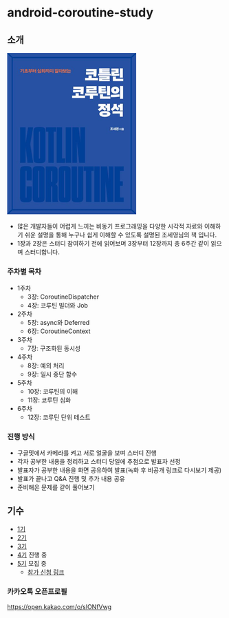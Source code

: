 # android-coroutine-study

## 소개
<img src="asset/book.jpg" width="300">

- 많은 개발자들이 어렵게 느끼는 비동기 프로그래밍을 다양한 시각적 자료와 이해하기 쉬운 설명을 통해 누구나 쉽게 이해할 수 있도록 설명된 조세영님의 책 입니다.
- 1장과 2장은 스터디 참여하기 전에 읽어보며 3장부터 12장까지 총 6주간 같이 읽으며 스터디합니다.

### 주차별 목차
- 1주차
    - 3장: CoroutineDispatcher
    - 4장: 코루틴 빌더와 Job
- 2주차
    - 5장: async와 Deferred
    - 6장: CoroutineContext
- 3주차
    - 7장: 구조화된 동시성
- 4주차
    - 8장: 예외 처리
    - 9장: 일시 중단 함수
- 5주차
    - 10장: 코루틴의 이해
    - 11장: 코루틴 심화
- 6주차
    - 12장: 코루틴 단위 테스트

### 진행 방식
- 구글밋에서 카메라를 켜고 서로 얼굴을 보며 스터디 진행
- 각자 공부한 내용을 정리하고 스터디 당일에 추첨으로 발표자 선정
- 발표자가 공부한 내용을 화면 공유하여 발표(녹화 후 비공개 링크로 다시보기 제공)
- 발표가 끝나고 Q&A 진행 및 추가 내용 공유
- 준비해온 문제를 같이 풀어보기


## 기수
- [1기](1기/)
- [2기](2기/)
- [3기](3기/)
- [4기](4기/) 진행 중
- [5기](5기/) 모집 중
    - [참가 신청 링크](https://forms.gle/ugavmqQQLx5x5Gdd9)

### 카카오톡 오픈프로필
https://open.kakao.com/o/slONfVwg